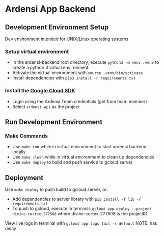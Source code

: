 # Ardensi App Backend

## Development Environment Setup

Dev environment intended for UNIX/Linux operating systems

### Setup virtual environment
- In the ardensi-backend root directory, execute `python3 -m venv .venv` to create a python 3 virtual environment.
- Activate the virtual environment with  `source .venv/bin/activate`
- Install dependencies with `pip3 install -r requirements.txt`

### Install the [Google Cloud SDK](https://cloud.google.com/sdk/docs/quickstarts)
- Login using the Ardensi Team credentials (get from team member)
- Select `ardensi-api` as the project

## Run Development Environment

### Make Commands
- Use `make run` while in virtual environment to start ardensi backend locally
- Use `make clean` while in virtual environment to clean up dependencies
- Use `make deploy` to build and push service to gcloud server

## Deployment
Use `make deploy` to push build to gcloud server, or:
- Add dependencies to server library with `pip install -t lib -r requirements.txt`
- To push to gcloud, execute in terminal: `gcloud app deploy --project divine-cortex-277508` where divine-cortex-277508 is the projectID

View live logs in terminal with `gcloud app logs tail -s default` NOTE: has delay
